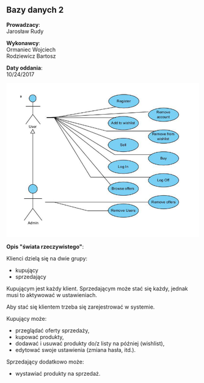 ## **Bazy danych 2**
**Prowadzacy**:  
Jarosław Rudy

**Wykonawcy**:  
Ormaniec Wojciech  
Rodziewicz Bartosz

**Daty oddania**:  
10/24/2017

![Use Case Diagram](useCases.jpg "Use case diagram")

**Opis "świata rzeczywistego"**:

Klienci dzielą się na dwie grupy:
* kupujący
* sprzedający

Kupującym jest każdy klient. Sprzedającym może stać się każdy, jednak musi to aktywować w ustawieniach.

Aby stać się klientem trzeba się zarejestrować w systemie.

Kupujący może:
* przeglądać oferty sprzedaży,
* kupować produkty,
* dodawać i usuwać produkty do/z listy na później (wishlist),
* edytować swoje ustawienia (zmiana hasła, itd.).

Sprzedający dodatkowo może:
* wystawiać produkty na sprzedaż.
